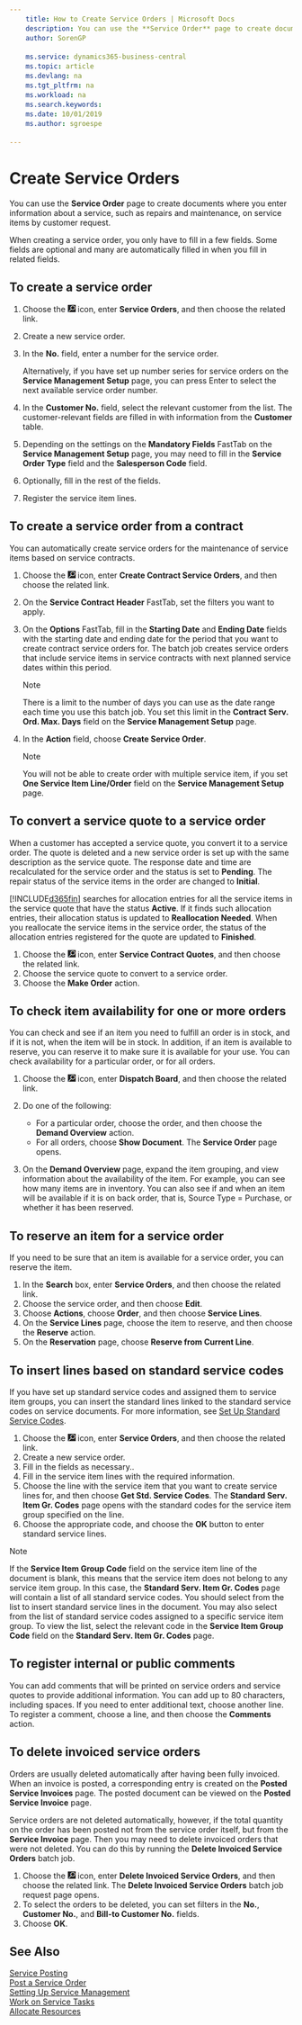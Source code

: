 ```yaml
---
    title: How to Create Service Orders | Microsoft Docs
    description: You can use the **Service Order** page to create documents where you enter information about a service, such as repairs and maintenance, on service items by customer request.
    author: SorenGP

    ms.service: dynamics365-business-central
    ms.topic: article
    ms.devlang: na
    ms.tgt_pltfrm: na
    ms.workload: na
    ms.search.keywords:
    ms.date: 10/01/2019
    ms.author: sgroespe

---
```

# Create Service Orders
You can use the **Service Order** page to create documents where you enter information about a service, such as repairs and maintenance, on service items by customer request.  

When creating a service order, you only have to fill in a few fields. Some fields are optional and many are automatically filled in when you fill in related fields.  

## To create a service order    
1. Choose the ![Lightbulb that opens the Tell Me feature](media/ui-search/search_small.png "Tell me what you want to do") icon, enter **Service Orders**, and then choose the related link.  
2. Create a new service order.  
3. In the **No.** field, enter a number for the service order.  

     Alternatively, if you have set up number series for service orders on the **Service Management Setup** page, you can press Enter to select the next available service order number.  

4. In the **Customer No.** field, select the relevant customer from the list. The customer-relevant fields are filled in with information from the **Customer** table.  

5. Depending on the settings on the **Mandatory Fields** FastTab on the **Service Management Setup** page, you may need to fill in the **Service Order Type** field and the **Salesperson Code** field.  
6. Optionally, fill in the rest of the fields.  
7. Register the service item lines.  

## To create a service order from a contract  
You can automatically create service orders for the maintenance of service items based on service contracts.  

1. Choose the ![Lightbulb that opens the Tell Me feature](media/ui-search/search_small.png "Tell me what you want to do") icon, enter **Create Contract Service Orders**, and then choose the related link.  
2. On the **Service Contract Header** FastTab, set the filters you want to apply.  
3. On the **Options** FastTab, fill in the **Starting Date** and **Ending Date** fields with the starting date and ending date for the period that you want to create contract service orders for. The batch job creates service orders that include service items in service contracts with next planned service dates within this period.  

    > [!NOTE]  
    >  There is a limit to the number of days you can use as the date range each time you use this batch job. You set this limit in the **Contract Serv. Ord. Max. Days** field on the **Service Management Setup** page.  

4. In the **Action** field, choose **Create Service Order**.  
    > [!NOTE]  
    >  You will not be able to create order with multiple service item, if you set **One Service Item Line/Order** field on the **Service Management Setup** page. 

## To convert a service quote to a service order
When a customer has accepted a service quote, you convert it to a service order. The quote is deleted and a new service order is set up with the same description as the service quote. The response date and time are recalculated for the service order and the status is set to **Pending**. The repair status of the service items in the order are changed to **Initial**.  

[!INCLUDE[d365fin](includes/d365fin_md.md)] searches for allocation entries for all the service items in the service quote that have the status **Active**. If it finds such allocation entries, their allocation status is updated to **Reallocation Needed**. When you reallocate the service items in the service order, the status of the allocation entries registered for the quote are updated to **Finished**.   

1. Choose the ![Lightbulb that opens the Tell Me feature](media/ui-search/search_small.png "Tell me what you want to do") icon, enter **Service Contract Quotes**, and then choose the related link.  
2. Choose the service quote to convert to a service order.  
3. Choose the **Make Order** action.  

## To check item availability for one or more orders  
You can check and see if an item you need to fulfill an order is in stock, and if it is not, when the item will be in stock. In addition, if an item is available to reserve, you can reserve it to make sure it is available for your use. You can check availability for a particular order, or for all orders.  

1.  Choose the ![Lightbulb that opens the Tell Me feature](media/ui-search/search_small.png "Tell me what you want to do") icon, enter **Dispatch Board**, and then choose the related link.  
2. Do one of the following:  

    * For a particular order, choose the order, and then choose the **Demand Overview** action.  
    * For all orders, choose **Show Document**. The **Service Order** page opens.  

3. On the **Demand Overview** page, expand the item grouping, and view information about the availability of the item. For example, you can see how many items are in inventory. You can also see if and when an item will be available if it is on back order, that is, Source Type = Purchase, or whether it has been reserved.

## To reserve an item for a service order
If you need to be sure that an item is available for a service order, you can reserve the item.

1. In the **Search** box, enter **Service Orders**, and then choose the related link.  
2. Choose the service order, and then choose **Edit**.  
3. Choose **Actions**, choose **Order**, and then choose **Service Lines**.  
4. On the **Service Lines** page, choose the item to reserve, and then choose the **Reserve** action.  
5. On the **Reservation** page, choose **Reserve from Current Line**.

## To insert lines based on standard service codes  
If you have set up standard service codes and assigned them to service item groups, you can insert the standard lines linked to the standard service codes on service documents. For more information, see [Set Up Standard Service Codes](service-how-setup-service-coding.md).   

1. Choose the ![Lightbulb that opens the Tell Me feature](media/ui-search/search_small.png "Tell me what you want to do") icon, enter **Service Orders**, and then choose the related link.  
2. Create a new service order.  
3. Fill in the fields as necessary..  
4. Fill in the service item lines with the required information.  
5. Choose the line with the service item that you want to create service lines for, and then choose **Get Std. Service Codes**. The **Standard Serv. Item Gr. Codes** page opens with the standard codes for the service item group specified on the line.  
6. Choose the appropriate code, and choose the **OK** button to enter standard service lines.  

> [!NOTE]  
>  If the **Service Item Group Code** field on the service item line of the document is blank, this means that the service item does not belong to any service item group. In this case, the **Standard Serv. Item Gr. Codes** page will contain a list of all standard service codes. You should select from the list to insert standard service lines in the document. You may also select from the list of standard service codes assigned to a specific service item group. To view the list, select the relevant code in the **Service Item Group Code** field on the **Standard Serv. Item Gr. Codes** page.  

## To register internal or public comments
You can add comments that will be printed on service orders and service quotes to provide additional information. You can add up to 80 characters, including spaces. If you need to enter additional text, choose another line. To register a comment, choose a line, and then choose the **Comments** action.  

## To delete invoiced service orders  
Orders are usually deleted automatically after having been fully invoiced. When an invoice is posted, a corresponding entry is created on the **Posted Service Invoices** page. The posted document can be viewed on the **Posted Service Invoice** page.  

Service orders are not deleted automatically, however, if the total quantity on the order has been posted not from the service order itself, but from the **Service Invoice** page. Then you may need to delete invoiced orders that were not deleted. You can do this by running the **Delete Invoiced Service Orders** batch job.  

1. Choose the ![Lightbulb that opens the Tell Me feature](media/ui-search/search_small.png "Tell me what you want to do") icon, enter **Delete Invoiced Service Orders**, and then choose the related link. The **Delete Invoiced Service Orders** batch job request page opens.  
2. To select the orders to be deleted, you can set filters in the **No.**, **Customer No.**, and **Bill-to Customer No.** fields.  
3. Choose **OK**.  


## See Also  
[Service Posting](service-service-posting.md)  
[Post a Service Order](service-how-to-post-service-orders.md)  
[Setting Up Service Management](service-setup-service.md)  
[Work on Service Tasks](service-how-to-work-on-service-tasks.md)  
[Allocate Resources](service-how-to-allocate-resources.md)  
